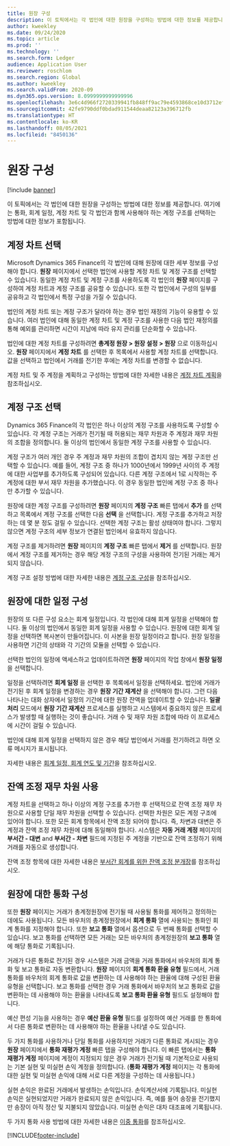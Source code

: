 ```yaml
---
title: 원장 구성
description: 이 토픽에서는 각 법인에 대한 원장을 구성하는 방법에 대한 정보를 제공합니다. 여기에는 통화, 회계 일정, 계정 차트 및 각 법인과 함께 사용해야 하는 계정 구조를 선택하는 방법에 대한 정보가 포함됩니다.
author: kweekley
ms.date: 09/24/2020
ms.topic: article
ms.prod: ''
ms.technology: ''
ms.search.form: Ledger
audience: Application User
ms.reviewer: roschlom
ms.search.region: Global
ms.author: kweekley
ms.search.validFrom: 2020-09
ms.dyn365.ops.version: 8.0999999999999996
ms.openlocfilehash: 3e6c4d966f2720339941fb848ff9ac79e4593868ce10d3712efbb1ad18a9ceea
ms.sourcegitcommit: 42fe9790ddf0bdad911544deaa82123a396712fb
ms.translationtype: HT
ms.contentlocale: ko-KR
ms.lasthandoff: 08/05/2021
ms.locfileid: "8450136"
---
```

# <a name="configure-ledgers"></a>원장 구성

[!include [banner](../includes/banner.md)]

이 토픽에서는 각 법인에 대한 원장을 구성하는 방법에 대한 정보를 제공합니다. 여기에는 통화, 회계 일정, 계정 차트 및 각 법인과 함께 사용해야 하는 계정 구조를 선택하는 방법에 대한 정보가 포함됩니다.

## <a name="selecting-the-chart-of-accounts"></a>계정 차트 선택

Microsoft Dynamics 365 Finance의 각 법인에 대해 원장에 대한 세부 정보를 구성해야 합니다. **원장** 페이지에서 선택한 법인에 사용할 계정 차트 및 계정 구조를 선택할 수 있습니다. 동일한 계정 차트 및 계정 구조를 사용하도록 각 법인의 **원장** 페이지를 구성하여 계정 차트과 계정 구조를 공유할 수 있습니다. 또한 각 법인에서 구성의 일부를 공유하고 각 법인에서 특정 구성을 가질 수 있습니다.

법인의 계정 차트 또는 계정 구조가 달라야 하는 경우 법인 재정의 기능이 유용할 수 있습니다. 여러 법인에 대해 동일한 계정 차트 및 계정 구조를 사용한 다음 법인 재정의를 통해 예외를 관리하면 시간이 지남에 따라 유지 관리를 단순화할 수 있습니다.

법인에 대한 계정 차트를 구성하려면 **총계정 원장 \> 원장 설정 \> 원장** 으로 이동하십시오. **원장** 페이지에서 **계정 차트** 를 선택한 후 목록에서 사용할 계정 차트를 선택합니다. 값을 선택하고 법인에서 거래를 전기한 후에는 계정 차트를 변경할 수 없습니다.

계정 차트 및 주 계정을 계획하고 구성하는 방법에 대한 자세한 내용은 [계정 차트 계획](plan-chart-of-accounts.md)을 참조하십시오.

## <a name="selecting-account-structures"></a>계정 구조 선택

Dynamics 365 Finance의 각 법인은 하나 이상의 계정 구조를 사용하도록 구성할 수 있습니다. 각 계정 구조는 거래가 전기될 때 허용되는 재무 차원과 주 계정과 재무 차원의 조합을 정의합니다. 둘 이상의 법인에서 동일한 계정 구조를 사용할 수 있습니다.

계정 구조가 여러 개인 경우 주 계정과 재무 차원의 조합이 겹치지 않는 계정 구조만 선택할 수 있습니다. 예를 들어, 계정 구조 중 하나가 1000년에서 1999년 사이의 주 계정에 대한 사업부를 추가하도록 구성되어 있습니다. 다른 계정 구조에서 1로 시작하는 주 계정에 대한 부서 재무 차원을 추가했습니다. 이 경우 동일한 법인에 계정 구조 중 하나만 추가할 수 있습니다.

원장에 대한 계정 구조를 구성하려면 **원장** 페이지의 **계정 구조** 빠른 탭에서 **추가** 를 선택하고 목록에서 계정 구조를 선택한 다음 **선택** 을 선택합니다. 계정 구조를 추가하고 저장하는 데 몇 분 정도 걸릴 수 있습니다. 선택한 계정 구조는 활성 상태여야 합니다. 그렇지 않으면 계정 구조의 세부 정보가 연결된 법인에서 유효하지 않습니다.

계정 구조를 제거하려면 **원장** 페이지의 **계정 구조** 빠른 탭에서 **제거** 를 선택합니다. 원장에서 계정 구조를 제거하는 경우 해당 계정 구조의 구성을 사용하여 전기된 거래는 제거되지 않습니다.

계정 구조 설정 방법에 대한 자세한 내용은 [계정 구조 구성](configure-account-structures.md)을 참조하십시오.

## <a name="configuring-calendars-for-the-ledger"></a>원장에 대한 일정 구성

원장의 또 다른 구성 요소는 회계 일정입니다. 각 법인에 대해 회계 일정을 선택해야 합니다. 둘 이상의 법인에서 동일한 회계 일정을 사용할 수 있습니다. 원장에 대한 회계 일정을 선택하면 복사본이 만들어집니다. 이 사본을 원장 일정이라고 합니다. 원장 일정을 사용하면 기간의 상태와 각 기간의 모듈을 선택할 수 있습니다.

선택한 법인의 일정에 액세스하고 업데이트하려면 **원장** 페이지의 작업 창에서 **원장 일정** 을 선택합니다.

일정을 선택하려면 **회계 일정** 을 선택한 후 목록에서 일정을 선택하세요. 법인에 거래가 전기된 후 회계 일정을 변경하는 경우 **원장 기간 재계산** 을 선택해야 합니다. 그런 다음 나타나는 대화 상자에서 일정의 기간에 대한 원장 잔액을 업데이트할 수 있습니다. **일괄 처리** 모드에서 **원장 기간 재계산** 프로세스를 실행하고 시스템에서 중요하지 않은 프로세스가 발생할 때 실행하는 것이 좋습니다. 거래 수 및 재무 차원 조합에 따라 이 프로세스에 시간이 걸릴 수 있습니다.

법인에 대해 회계 일정을 선택하지 않은 경우 해당 법인에서 거래를 전기하려고 하면 오류 메시지가 표시됩니다.

자세한 내용은 [회계 일정, 회계 연도 및 기간](../budgeting/fiscal-calendars-fiscal-years-periods.md)을 참조하십시오.

## <a name="using-a-balancing-financial-dimension"></a>잔액 조정 재무 차원 사용

계정 차트을 선택하고 하나 이상의 계정 구조를 추가한 후 선택적으로 잔액 조정 재무 차원으로 사용할 단일 재무 차원을 선택할 수 있습니다. 선택한 차원은 모든 계정 구조에 있어야 합니다. 또한 모든 회계 항목에서 잔액 조정 되어야 합니다. 즉, 차변과 대변은 주 계정과 잔액 조정 재무 차원에 대해 동일해야 합니다. 시스템은 **자동 거래 계정** 페이지의 **부서간 - 대변** and **부서간 - 차변** 필드에 지정된 주 계정을 기반으로 잔액 조정하기 위해 거래를 자동으로 생성합니다.

잔액 조정 항목에 대한 자세한 내용은 [부서간 회계를 위한 잔액 조정 분개장](example-balanced-journals-interunit-accounting.md)를 참조하십시오.

## <a name="configuring-currencies-for-the-ledger"></a>원장에 대한 통화 구성

또한 **원장** 페이지는 거래가 총계정원장에 전기될 때 사용될 통화를 제어하고 정의하는 데에도 사용됩니다. 모든 바우처의 총계정원장에서 **회계 통화** 열에 사용되는 통화인 회계 통화를 지정해야 합니다. 또한 **보고 통화** 열에서 옵션으로 두 번째 통화를 선택할 수 있습니다. 보고 통화를 선택하면 모든 거래는 모든 바우처의 총계정원장의 **보고 통화** 열에 해당 통화로 기록됩니다.

거래가 다른 통화로 전기된 경우 시스템은 거래 금액을 거래 통화에서 바우처의 회계 통화 및 보고 통화로 자동 변환합니다. **원장** 페이지의 **회계 통화 환율 유형** 필드에서, 거래 통화를 바우처의 회계 통화로 값을 변환하는 데 사용해야 하는 환율에 대해 구성된 환율 유형을 선택합니다. 보고 통화를 선택한 경우 거래 통화에서 바우처의 보고 통화로 값을 변환하는 데 사용해야 하는 환율을 나타내도록 **보고 통화 환율 유형** 필드도 설정해야 합니다.

예산 편성 기능을 사용하는 경우 **예산 환율 유형** 필드를 설정하여 예산 거래를 한 통화에서 다른 통화로 변환하는 데 사용해야 하는 환율을 나타낼 수도 있습니다.

두 가지 통화를 사용하거나 단일 통화를 사용하지만 거래가 다른 통화로 게시되는 경우 **원장** 페이지에서 **통화 재평가 계정** 빠른 탭을 구성해야 합니다. 이 빠른 탭에서는 **통화 재평가 계정** 페이지에 계정이 지정되지 않은 경우 거래가 전기될 때 기본적으로 사용되는 기본 실현 및 미실현 손익 계정을 정의합니다. (**통화 재평가 계정** 페이지는 각 통화에 대한 실현 및 미실현 손익에 대해 서로 다른 계정을 구성하는 데 사용됩니다.)

실현 손익은 완료된 거래에서 발생하는 손익입니다. 손익계산서에 기록됩니다. 미실현 손익은 실현되었지만 거래가 완료되지 않은 손익입니다. 즉, 예를 들어 송장을 전기했지만 송장이 아직 정산 및 지불되지 않았습니다. 미실현 손익은 대차 대조표에 기록됩니다.

두 가지 통화 사용 방법에 대한 자세한 내용은 [이중 통화](dual-currency.md)를 참조하십시오.


[!INCLUDE[footer-include](../../includes/footer-banner.md)]
